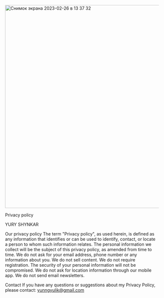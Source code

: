 <img width="665" alt="Снимок экрана 2023-02-26 в 13 37 32" src="https://user-images.githubusercontent.com/119353202/221405449-44218739-1e9f-42c5-be32-ba8bcf0da173.png">

Privacy policy

YURY SHYNKAR

Our privacy policy The term "Privacy policy", as used herein, is defined as any information that identifies or can be used to identify, contact, or locate a person to whom such information relates. The personal information we collect will be the subject of this privacy policy, as amended from time to time. We do not ask for your email address, phone number or any information about you. We do not sell content. We do not require registration. The security of your personal information will not be compromised. We do not ask for location information through our mobile app. We do not send email newsletters.

Contact If you have any questions or suggestions about my Privacy Policy, please contact: yunngyulik@gmail.com
